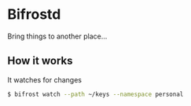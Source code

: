 # Bifrostd

Bring things to another place...

## How it works

It watches for changes

```sh
$ bifrost watch --path ~/keys --namespace personal
```

